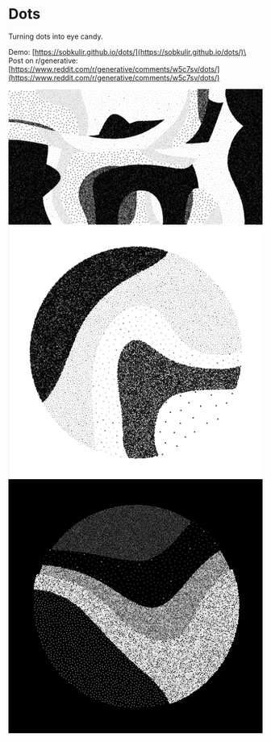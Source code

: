 # Dots

Turning dots into eye candy.

Demo: [https://sobkulir.github.io/dots/](https://sobkulir.github.io/dots/)\
Post on r/generative: [https://www.reddit.com/r/generative/comments/w5c7sv/dots/](https://www.reddit.com/r/generative/comments/w5c7sv/dots/)

![Example artwork 1](examples/nohead.png)
![Example artwork 2](examples/on_white.png)
![Example artwork 3](examples/pipe.png)

